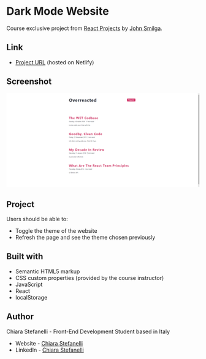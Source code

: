 # Dark Mode Website

Course exclusive project from [React Projects](https://react-projects.netlify.app/) by [John Smilga](https://github.com/john-smilga).

## Link

- [Project URL](https://dark-mode-react-website.netlify.app/) (hosted on Netlify)

## Screenshot

<img src="./screenshots/dark-mode-website-preview.png" alt="Dark Mode website preview" width="600px">

## Project

Users should be able to:

- Toggle the theme of the website
- Refresh the page and see the theme chosen previously

## Built with

- Semantic HTML5 markup
- CSS custom properties (provided by the course instructor)
- JavaScript
- React
- localStorage

## Author

Chiara Stefanelli - Front-End Development Student based in Italy

- Website - [Chiara Stefanelli](https://chiarastefanelli.netlify.app/)
- LinkedIn - [Chiara Stefanelli](https://www.linkedin.com/in/chiarastefanelli/?locale=en_US)
